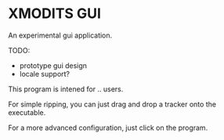 # XMODITS GUI

An experimental gui application.


TODO:
* prototype gui design
* locale support?

This program is intened for .. users.

For simple ripping, you can just drag and drop a tracker onto the executable.

For a more advanced configuration, just click on the program.


